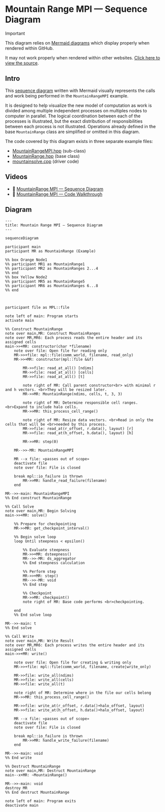 # Mountain Range MPI — Sequence Diagram

> [!IMPORTANT]
> This diagram relies on [Mermaid diagrams](https://mermaid.js.org/) which display properly when rendered within GitHub.
>
> It may not work properly when rendered within other websites. [Click here to view the source](https://github.com/BYUHPC/sci-comp-course-example-cxx/blob/main/docs/MountainRangeMPI-sequence-diagram.md).

## Intro

This [sequence diagram](https://mermaid.js.org/syntax/sequenceDiagram.html#sequence-diagrams) written with Mermaid visually represents
the calls and work being performed in the `MountainRangeMPI` example.

It is designed to help visualize the new model of computation as work is divided among multiple independent processes on multiples nodes to computer in parallel.
The logical coordination between each of the processes is illustrated, but the exact distribution of responsibilities between each process is not illustrated.
Operations already defined in the base `MountainRange` class are simplified or omitted in this diagram.

The code covered by this diagram exists in three separate example files:
* [MountainRangeMPI.hpp](../src/MountainRangeMPI.hpp) (sub-class)
* [MountainRange.hpp](../src/MountainRange.hpp) (base class)
* [mountainsolve.cpp](../src/mountainsolve.cpp) (driver code)

## Videos

- 🎥 [MountainRange MPI — Sequence Diagram]()
- 🎥 [MountainRange MPI — Code Walkthrough]()

## Diagram

```mermaid
---
title: Mountain Range MPI — Sequence Diagram
---

sequenceDiagram

participant main
participant MR as MountainRange (Example)

%% box Orange Node1
%% participant MR1 as MountainRange1
%% participant MR2 as MountainRanges 2...4
%% end
%% box Yellow Node2
%% participant MR5 as MountainRange5
%% participant MR6 as MountainRanges 6...8
%% end



participant file as MPL::file

note left of main: Program starts
activate main

%% Construct MountainRange
note over main,MR: Construct MountainRanges
note over MR,MR6: Each process reads the entire header and its assigned cells
main->>+MR: constructor(char *filename)
    note over file: Open file for reading only
    MR->>+file: mpl::file(comm_world, filename, read_only)
    MR->>+MR: constructor(mpl::file &&f)

        MR->>file: read_at_all() [ndims]
        MR->>file: read_at_all() [cells]
        MR->>file: read_at_all() [t]

        note right of MR: Call parent constructor<br> with minimal r and h vectors. <br>They will be resized later.
        MR->>MR: MountainRange(ndims, cells, t, 3, 3)

        note right of MR: Determine responsible cell ranges. <br>Expand to include halo cells.
        MR->>MR: this_process_cell_range()

        note right of MR: Resize data vectors. <br>Read in only the cells that will be <br>needed by this process.
        MR->>file: read_at(r_offset, r.data(), layout) [r]
        MR->>file: read_at(h_offset, h.data(), layout) [h]

        MR->>MR: step(0)

    MR-->>-MR: MountainRangeMPI

    MR --x file: «passes out of scope»
    deactivate file
    note over file: File is closed

    break mpl::io_failure is thrown
        MR->>MR: handle_read_failure(filename)
    end

MR-->>-main: MountainRangeMPI
%% End construct MountainRange

%% Call Solve
note over main,MR: Begin Solving
main->>+MR: solve()

    %% Prepare for checkpointing
    MR->>MR: get_checkpoint_interval()

    %% Begin solve loop
    loop Until steepness < epsilon()

        %% Evaluate steepness
        MR->>+MR: dsteepness()
        MR-->>-MR: ds_aggregator
        %% End steepness calculation

        %% Perform step
        MR->>+MR: step()
        MR-->>-MR: void
        %% End step

        %% Checkpoint
        MR->>MR: checkpoint()
        note right of MR: Base code performs <br>checkpointing.

    end
    %% End solve loop

MR-->>-main: t
%% End solve

%% Call Write
note over main,MR: Write Result
note over MR,MR6: Each process writes the entire header and its assigned cells
main->>+MR: write()

    note over file: Open file for creating & writing only
    MR->>+file: mpl::file(comm_world, filename, create|write_only)

    MR->>file: write_all(ndims)
    MR->>file: write_all(cells)
    MR->>file: write_all(t)

    note right of MR: Determine where in the file our cells belong
    MR->>MR: this_process_cell_range()

    MR->>file: write_at(r_offset, r.data()+halo_offset, layout)
    MR->>file: write_at(h_offset, h.data()+halo_offset, layout)

    MR --x file: «passes out of scope»
    deactivate file
    note over file: File is closed

    break mpl::io_failure is thrown
        MR->>MR: handle_write_failure(filename)
    end

MR-->>-main: void
%% End write

%% Destruct MountainRange
note over main,MR: Destruct MountainRange
main--x+MR: ~MountainRange()

MR-->>-main: void
destroy MR
%% End destruct MountainRange

note left of main: Program exits
deactivate main
```
